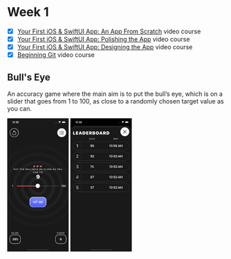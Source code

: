 # Week 1

- [x]   [Your First iOS & SwiftUI App: An App From Scratch](https://www.raywenderlich.com/28797163-your-first-ios-swiftui-app-an-app-from-scratch) video course
- [x]  [Your First iOS & SwiftUI App: Polishing the App](https://www.raywenderlich.com/28797859-your-first-ios-swiftui-app-polishing-the-app) video course
- [x]  [Your First iOS & SwiftUI App: Designing the App](https://www.raywenderlich.com/17740710-your-first-ios-and-swiftui-app-designing-the-app-optional) video course
- [x]  [Beginning Git](https://www.raywenderlich.com/4418-beginning-git) video course

## Bull's Eye

An accuracy game where the main aim is to put the bull’s eye, which is on a slider that goes from 1 to 100, as close to a randomly chosen target value as you can.

<img src="readme.assets/BullsEye1.png" alt="BullsEye1" style="zoom:30%;" />

<img src="readme.assets/BullsEye2.png" alt="BullsEye2" style="zoom:30%;" />

